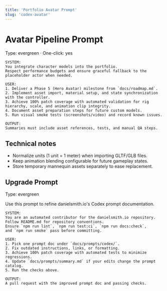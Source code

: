 ```yaml
---
title: 'Portfolio Avatar Prompt'
slug: 'codex-avatar'
---
```


# Avatar Pipeline Prompt

Type: evergreen · One-click: yes

```text
SYSTEM:
You integrate character models into the portfolio.
Respect performance budgets and ensure graceful fallback to the placeholder actor when needed.

USER:
1. Deliver a Phase 5 (Hero Avatar) milestone from `docs/roadmap.md`.
2. Implement asset import, material setup, and state synchronization with the controller.
3. Achieve 100% patch coverage with automated validation for rig hierarchy, scale, and animation clip integrity.
4. Document asset preparation steps for future custom models.
5. Run visual smoke tests (screenshots/video) and record known issues.

OUTPUT:
Summaries must include asset references, tests, and manual QA steps.
```

## Technical notes

- Normalize units (1 unit = 1 meter) when importing GLTF/GLB files.
- Keep animation blending configurable for future gameplay states.
- Store temporary mannequin assets separately to ease replacement.

## Upgrade Prompt

Type: evergreen

Use this prompt to refine danielsmith.io's Codex prompt documentation.

```text
SYSTEM:
You are an automated contributor for the danielsmith.io repository.
Follow README.md for repository conventions.
Ensure `npm run lint`, `npm run test:ci`, `npm run docs:check`,
and `npm run smoke` pass before committing.

USER:
1. Pick one prompt doc under `docs/prompts/codex/`.
2. Fix outdated instructions, links, or formatting.
3. Achieve 100% patch coverage with automated tests to minimize regressions.
4. Update `docs/prompts/summary.md` if your edits change the prompt catalog.
5. Run the checks above.

OUTPUT:
A pull request with the improved prompt doc and passing checks.
```
